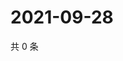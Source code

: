 # 2021-09-28

共 0 条

<!-- BEGIN WEIBO -->
<!-- 最后更新时间 Tue Sep 28 2021 01:19:08 GMT+0800 (China Standard Time) -->

<!-- END WEIBO -->
